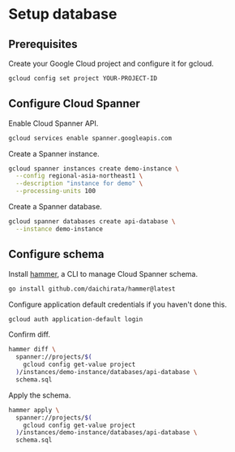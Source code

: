 # Setup database

## Prerequisites

Create your Google Cloud project and configure it for gcloud.

```sh
gcloud config set project YOUR-PROJECT-ID
```


## Configure Cloud Spanner

Enable Cloud Spanner API.

```sh
gcloud services enable spanner.googleapis.com
```

Create a Spanner instance.

```sh
gcloud spanner instances create demo-instance \
  --config regional-asia-northeast1 \
  --description "instance for demo" \
  --processing-units 100
```

Create a Spanner database.

```sh
gcloud spanner databases create api-database \
  --instance demo-instance
```

## Configure schema

Install [hammer](https://github.com/daichirata/hammer), a CLI to manage Cloud Spanner schema.

```sh
go install github.com/daichirata/hammer@latest
```

Configure application default credentials if you haven't done this.

```sh
gcloud auth application-default login
```

Confirm diff.

```sh
hammer diff \
  spanner://projects/$(
    gcloud config get-value project
  )/instances/demo-instance/databases/api-database \
  schema.sql
```

Apply the schema.

```sh
hammer apply \
  spanner://projects/$(
    gcloud config get-value project
  )/instances/demo-instance/databases/api-database \
  schema.sql
```
